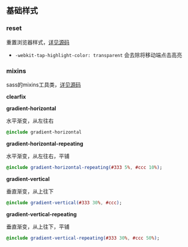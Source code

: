 ## 基础样式 

<!--
基本用法
```sass
//引用时前面加 “~”
@import "~mixins";
```
-->

### reset 

重置浏览器样式，[详见源码](https://git-cc.nie.netease.com/frontend/ep_components/blob/master/reset.scss)

* `-webkit-tap-highlight-color: transparent` 会去除将移动端点击高亮

### mixins 

sass的mixins工具类，[详见源码](https://git-cc.nie.netease.com/frontend/ep_components/blob/master/mixins.scss)

**clearfix**

**gradient-horizontal**

水平渐变，从左往右

```sass
@include gradient-horizontal
```

**gradient-horizontal-repeating**

水平渐变，从左往右，平铺

```sass
@include gradient-horizontal-repeating(#333 5%, #ccc 10%);
```

**gradient-vertical**

垂直渐变，从上往下

```sass
@include gradient-vertical(#333 30%, #ccc);
```

**gradient-vertical-repeating**

垂直渐变，从上往下，平铺

```sass
@include gradient-vertical-repeating(#333 30%, #ccc 50%);
```